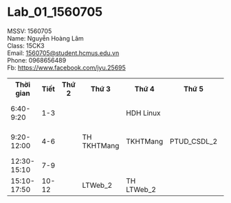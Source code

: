 # Lab_01_1560705
MSSV: 1560705 <br>
Name: Nguyễn Hoàng Lâm <br>
Class: 15CK3 <br>
Email: 1560705@student.hcmus.edu.vn <br>
Phone: 0968656489 <br>
Fb: https://www.facebook.com/jyu.25695 <br>
<table>
		<tr>
			<th>Thời gian</th>
			<th>Tiết</th>
			<th>Thứ 2</th>
			<th>Thứ 3</th>
			<th>Thứ 4</th>
			<th>Thứ 5</th>
			<th>Thứ 6</th>
			<th>Thứ 7</th>
		</tr>
		<tr>
			<td>6:40-9:20</td>
			<td>1-3</td>
			<td></td>
			<td></td>
			<td>HDH Linux</td>
			<td></td>
			<td>Tư Tưởng HCM</td>
			<td></td>
		</tr>
		<tr>
			<td>9:20-12:00</td>
			<td>4-6</td>
			<td></td>
			<td>TH TKHTMang</td>
			<td>TKHTMang</td>
			<td>PTUD_CSDL_2</td>
			<td>Pháp Luật ĐC</td>
			<td>TH PTUD_CSDL_2</td>
		</tr>
		<tr>
			<td>12:30-15:10</td>
			<td>7-9</td>
			<td></td>
			<td></td>
			<td></td>
			<td></td>
			<td></td>
			<td></td>
		</tr>
		<tr>
			<td>15:10-17:50</td>
			<td>10-12</td>
			<td></td>
			<td>LTWeb_2</td>
			<td>TH LTWeb_2</td>
			<td></td>
			<td></td>
			<td>TH HDH Linux</td>
		</tr>
	</table>
